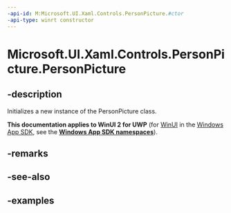 ```yaml
---
-api-id: M:Microsoft.UI.Xaml.Controls.PersonPicture.#ctor
-api-type: winrt constructor
---
```

<!-- Method syntax.
public PersonPicture.PersonPicture()
-->

# Microsoft.UI.Xaml.Controls.PersonPicture.PersonPicture


## -description

Initializes a new instance of the PersonPicture class.


**This documentation applies to WinUI 2 for UWP** (for [WinUI](/windows/apps/winui/winui3/) in the [Windows App SDK](/windows/apps/windows-app-sdk/), see the **[Windows App SDK namespaces](/windows/windows-app-sdk/api/winrt/)**).

## -remarks


## -see-also


## -examples


